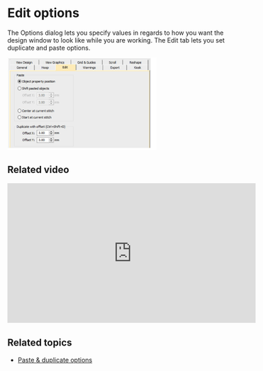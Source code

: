 # Edit options

The Options dialog lets you specify values in regards to how you want the design window to look like while you are working. The Edit tab lets you set duplicate and paste options.

![summary_-_designs00188.png](assets/summary_-_designs00188.png)

## Related video

<iframe src="https://www.youtube.com/embed/9J7fvGwlRwk" frameborder="0" 
		 allow="accelerometer; autoplay; encrypted-media; gyroscope; picture-in-picture" 
		 allowfullscreen="" style="width: 560px; height: 315px;">
<p>&#160;</p>
</iframe>

## Related topics

- [Paste & duplicate options](../../Setup/settings/Paste_duplicate_options)
